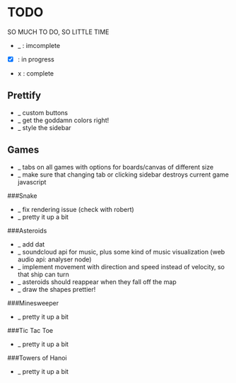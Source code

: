 TODO
====
SO MUCH TO DO, SO LITTLE TIME
*  _  : imcomplete
* [x] : in progress
*  x  : complete

Prettify
----------
* _ custom buttons
* _ get the goddamn colors right!
* _ style the sidebar

Games
-----
* _ tabs on all games with options for boards/canvas of different size
* _ make sure that changing tab or clicking sidebar destroys current game javascript

###Snake
* _ fix rendering issue (check with robert)
* _ pretty it up a bit

###Asteroids
* _ add dat
* _ soundcloud api for music, plus some kind of music visualization (web audio api: analyser node)
* _ implement movement with direction and speed instead of velocity, so that ship can turn
* _ asteroids should reappear when they fall off the map
* _ draw the shapes prettier!

###Minesweeper
* _ pretty it up a bit

###Tic Tac Toe
* _ pretty it up a bit

###Towers of Hanoi
* _ pretty it up a bit
